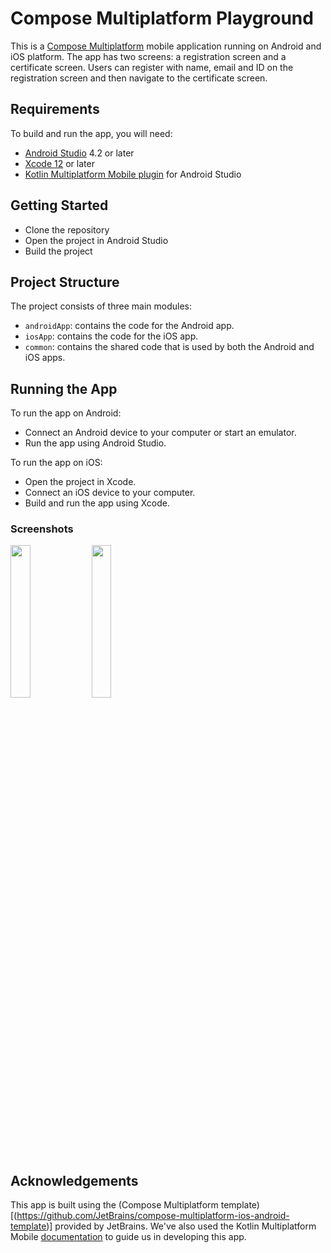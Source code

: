 # Compose Multiplatform Playground
This is a [Compose Multiplatform](https://www.jetbrains.com/lp/compose-multiplatform/) mobile application running on Android and iOS platform. The app has two screens: a registration screen and a certificate screen. Users can register with  name, email and ID on the registration screen and then navigate to the certificate screen.

## Requirements
To build and run the app, you will need:
- [Android Studio](https://developer.android.com/studio) 4.2 or later
- [Xcode 12](https://apps.apple.com/us/app/xcode/id497799835) or later
- [Kotlin Multiplatform Mobile plugin](https://plugins.jetbrains.com/plugin/14936-kotlin-multiplatform-mobile) for Android Studio
## Getting Started
- Clone the repository
- Open the project in Android Studio
- Build the project
## Project Structure
The project consists of three main modules:
- `androidApp`: contains the code for the Android app.
- `iosApp`: contains the code for the iOS app.
- `common`: contains the shared code that is used by both the Android and iOS apps.
## Running the App
To run the app on Android:
- Connect an Android device to your computer or start an emulator.
- Run the app using Android Studio.

To run the app on iOS:
- Open the project in Xcode.
- Connect an iOS device to your computer.
- Build and run the app using Xcode.
### Screenshots
<img src="https://github.com/jhnaiem/ComposeMultiplatform_KMMPlayGround/assets/33525108/94e1d1f4-8950-48be-91ed-b2eb36dd11d4" width=25% height=25%>
<img src="https://github.com/jhnaiem/ComposeMultiplatform_KMMPlayGround/assets/33525108/796b0d08-a477-438f-9d56-373a7c7b9e9f" width=25% height=25%>

## Acknowledgements
This app is built using the (Compose Multiplatform template)[(https://github.com/JetBrains/compose-multiplatform-ios-android-template)] provided by JetBrains. We've also used the Kotlin Multiplatform Mobile [documentation](https://kotlinlang.org/docs/multiplatform-mobile-create-first-app.html) to guide us in developing this app.
